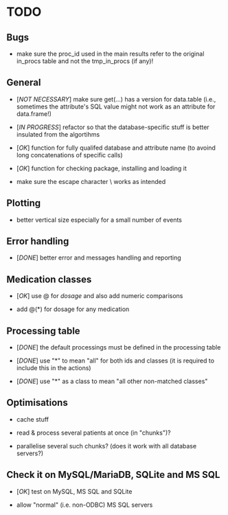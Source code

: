 # TODO
  

## Bugs

  - make sure the proc_id used in the main results refer to the original in_procs table and not the tmp_in_procs (if any)!

  
## General

  - [*NOT NECESSARY*] make sure get(...) has a version for data.table (i.e., sometimes the attribute's SQL value might not work as an attribute for data.frame!)
  
  - [*IN PROGRESS*] refactor so that the database-specific stuff is better insulated from the algortihms
  
  - [*OK*] function for fully qualifed database and attribute name (to avoind long concatenations of specific calls)
  
  - [*OK*] function for checking package, installing and loading it
  
  - make sure the escape character \ works as intended
  
  
## Plotting

  - better vertical size especially for a small number of events

  
## Error handling

  - [*DONE*] better error and messages handling and reporting
  
  
## Medication classes

  - [*OK*] use @ for *dosage* and also add numeric comparisons
  
  - add @(*) for dosage for any medication


## Processing table

  - [*DONE*] the default processings must be defined in the processing table
  
  - [*DONE*] use "*" to mean "all" for both ids and classes (it is required to include this in the actions)
  
  - [*DONE*] use "*" as a class to mean "all other non-matched classes"
  

## Optimisations

  - cache stuff
  
  - read & process several patients at once (in "chunks")?
  
  - parallelise several such chunks? (does it work with all database servers?)


## Check it on MySQL/MariaDB, SQLite and MS SQL

  - [*OK*] test on MySQL, MS SQL and SQLite

  - allow "normal" (i.e. non-ODBC) MS SQL servers
  
  
